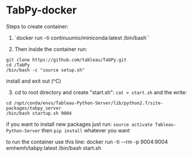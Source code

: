 # TabPy-docker

Steps to create container:

1. `docker run -ti continuumio/miniconda:latest /bin/bash`` 

2. Then inside the container run:
```
git clone https://github.com/tableau/TabPy.git
cd /TabPy
/bin/bash -c "source setup.sh"
```
install and exit out (^C)

3. cd to root directory and create "start.sh":
`cat > start.sh` and the write:
```
cd /opt/conda/envs/Tableau-Python-Server/lib/python2.7/site-packages/tabpy_server
/bin/bash startup.sh 9004
```

if you want to install new packages just run:
`source activate Tableau-Python-Server`
then `pip install` whatever you want

 to run the container use this line:
 docker run -ti --rm -p 9004:9004 emhemh/tabpy:latest /bin/bash start.sh
